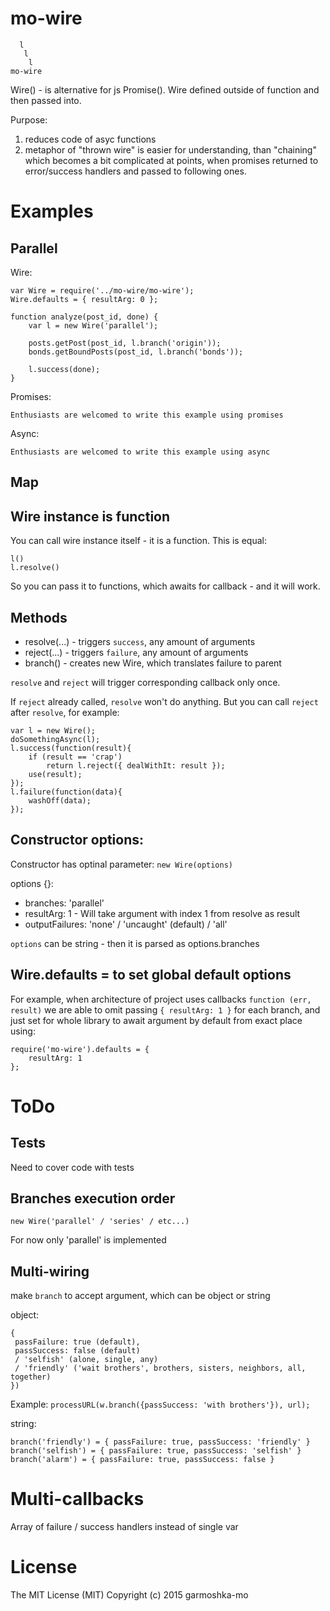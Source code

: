 # mo-wire

````
  l
   l
    l
mo-wire
````

Wire() - is alternative for js Promise().
Wire defined outside of function and then passed into.

Purpose: 

1. reduces code of asyc functions 
1. metaphor of "thrown wire" is easier for understanding, than "chaining" which becomes a bit complicated at points, when promises returned to error/success handlers and passed to following ones.

# Examples

## Parallel

Wire:
````
var Wire = require('../mo-wire/mo-wire');
Wire.defaults = { resultArg: 0 };

function analyze(post_id, done) {
    var l = new Wire('parallel');

    posts.getPost(post_id, l.branch('origin'));
    bonds.getBoundPosts(post_id, l.branch('bonds'));

    l.success(done);
}
````

Promises:
````
Enthusiasts are welcomed to write this example using promises
````

Async:
````
Enthusiasts are welcomed to write this example using async
````

## Map



## Wire instance is function

You can call wire instance itself - it is a function. This is equal:
````
l()
l.resolve()
````
So you can pass it to functions, which awaits for callback - and it will work.

## Methods

- resolve(...) - triggers `success`, any amount of arguments
- reject(...) - triggers `failure`, any amount of arguments
- branch() - creates new Wire, which translates failure to parent

`resolve` and `reject` will trigger corresponding callback only once.

If `reject` already called, `resolve` won't do anything.
But you can call `reject` after `resolve`, for example:

````
var l = new Wire();
doSomethingAsync(l);
l.success(function(result){
    if (result == 'crap')
        return l.reject({ dealWithIt: result });
    use(result);
});
l.failure(function(data){
    washOff(data);
});
````

## Constructor options:

Constructor has optinal parameter: `new Wire(options)`

options {}: 
- branches: 'parallel'
- resultArg: 1 - Will take argument with index 1 from resolve as result
- outputFailures: 'none' / 'uncaught' (default) / 'all'

`options` can be string - then it is parsed as options.branches

## Wire.defaults = to set global default options

For example, when architecture of project uses
callbacks `function (err, result)` we are able to omit passing `{ resultArg: 1 }` for each branch,
and just set for whole library to await argument by default from exact place using:
````
require('mo-wire').defaults = { 
    resultArg: 1 
};
````

# ToDo

## Tests

Need to cover code with tests

## Branches execution order

````
new Wire('parallel' / 'series' / etc...)
````

For now only 'parallel' is implemented

## Multi-wiring

make `branch` to accept argument, which can be object or string

object:
````
{
 passFailure: true (default),
 passSuccess: false (default)
 / 'selfish' (alone, single, any)
 / 'friendly' ('wait brothers', brothers, sisters, neighbors, all, together)
})
````

Example: `processURL(w.branch({passSuccess: 'with brothers'}), url);`

string:
````
branch('friendly') = { passFailure: true, passSuccess: 'friendly' }
branch('selfish') = { passFailure: true, passSuccess: 'selfish' }
branch('alarm') = { passFailure: true, passSuccess: false }
````

# Multi-callbacks

Array of failure / success handlers instead of single var

# License

The MIT License (MIT)
Copyright (c) 2015 garmoshka-mo
